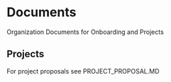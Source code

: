 # Documents
Organization Documents for Onboarding and Projects

## Projects

For project proposals see PROJECT_PROPOSAL.MD

